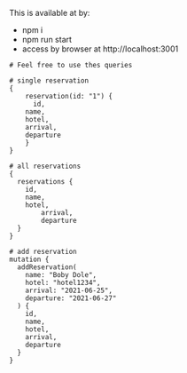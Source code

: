 
This is available at by:
- npm i
- npm run start
- access by browser at http://localhost:3001

````
# Feel free to use thes queries

# single reservation
{
	reservation(id: "1") {
	  id,
  	name,
    hotel,
    arrival,
    departure
	}
}

# all reservations
{
  reservations {
   	id,
  	name,
    hotel,
		arrival,
		departure
  }
}

# add reservation
mutation {
  addReservation(
    name: "Boby Dole",
    hotel: "hotel1234",
    arrival: "2021-06-25",
    departure: "2021-06-27"
  ) {
    id,
    name,
    hotel,
    arrival,
    departure
  }
}
````
